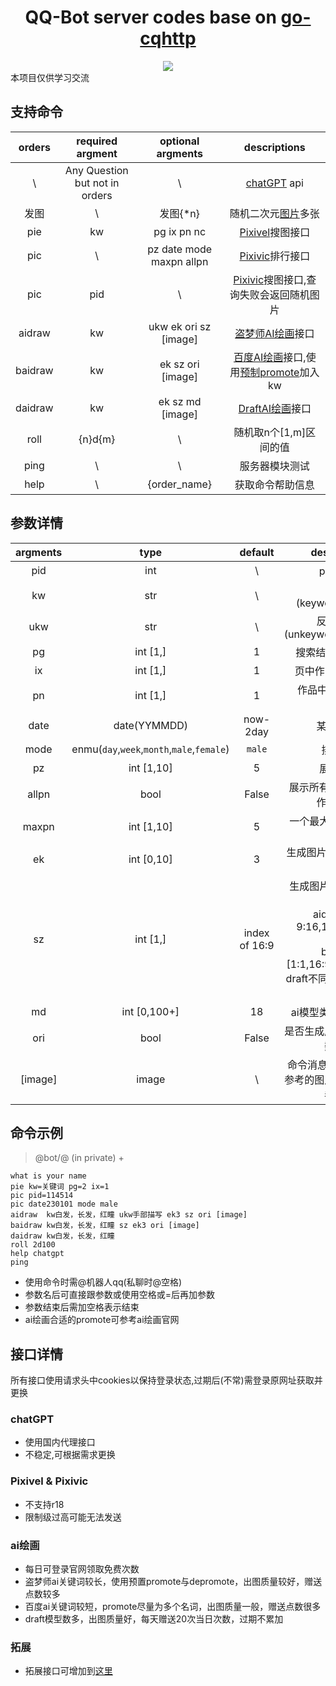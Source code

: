 <div align="center">
  <h1>QQ-Bot server codes base on <a href="https://github.com/Mrs4s/go-cqhttp">go-cqhttp</a> </h1>
  <img src="https://img.shields.io/badge/Release-Ver1.0.0-blue.svg">
</div>
本项目仅供学习交流<br>

## 支持命令

orders     | required argment | optional argments | descriptions
:-----:    |:-----:           |:-----:            |:-----:
\          |Any Question but not in orders       |\                  |[chatGPT](https://chat.openai.com/) api
发图        |\                |发图{*n}                |随机二次元[图片](https://api.yimian.xyz/img)多张
pie|kw|pg ix pn nc|[Pixivel](https://pixivel.moe/)搜图接口
pic|\ |pz date mode maxpn allpn |  [Pixivic](https://pixivic.com/)排行接口
pic|pid|\ |  [Pixivic](https://pixivic.com/)搜图接口,查询失败会返回随机图片
aidraw|kw |ukw ek ori sz [image] | [盗梦师AI绘画](https://printidea.art/)接口
baidraw|kw |ek sz ori [image] | [百度AI绘画](https://yige.baidu.com/)接口,使用[预制promote](https://github.com/Astesias/go-cqhttp-code/blob/master/extend_api/aidraw.py#L72)加入kw
daidraw|kw |ek sz md [image] | [DraftAI绘画](https://draft.art/)接口
roll| {n}d{m} | \ | 随机取n个[1,m]区间的值
ping | \ | \ | 服务器模块测试
help | \ | {order_name} | 获取命令帮助信息 

## 参数详情
argments     | type | default | descriptions
:-----:    |:-----:           |:-----:            |:-----:
pid|int|\ |p站图片id
kw|str|\ |关键词(keyword\|promote)
ukw|str|\ |反向关键词(unkeyword\|depromote)
pg| int [1,] | 1 |搜索结果页(page)序
ix| int [1,] | 1 |页中作品序号(index)
pn| int [1,] | 1 |作品中图片序号(pic num)
date| date(YYMMDD) | now-2day |某日排行榜
mode| enmu(`day`,`week`,`month`,`male`,`female`)|`male` |排行依据
pz | int [1,10] | 5 | 展示top n
allpn | bool | False | 展示所有pn,默认只展示作品第一张
maxpn | int [1,10] | 5 | 一个最大展示数量(绑定allpn)
ek| int [0,10] | 3 | 生成图片与给定图片相似度
sz| int [1,]| index of 16:9 | 生成图片大小(各接口互异)<br>aidraw:[1:1, 9:16,16:9,6:13,3:4 ,4:3]<br>baidraw:[1:1,16:9,9:16,3:2,4:3]<br>draft不同模型支持size不同
md | int [0,100+] | 18| ai模型类别,不断更新中 
ori| bool | False |是否生成原图品质(耗费点数增加)
[image]| image | \ | 命令消息中的用于ai绘画参考的图片(只需图片无需参数名)

## 命令示例
>@bot/@ (in private) +<br>
>>
    what is your name
    pie kw=关键词 pg=2 ix=1
    pic pid=114514
    pic date230101 mode male
    aidraw  kw白发，长发，红瞳 ukw手部描写 ek3 sz ori [image]
    baidraw kw白发，长发，红瞳 sz ek3 ori [image]
    daidraw kw白发，长发，红瞳
    roll 2d100
    help chatgpt
    ping
    
* 使用命令时需@机器人qq(私聊时@空格)
* 参数名后可直接跟参数或使用空格或=后再加参数
* 参数结束后需加空格表示结束
* ai绘画合适的promote可参考ai绘画官网

## 接口详情
所有接口使用请求头中cookies以保持登录状态,过期后(不常)需登录原网址获取并更换
### chatGPT
* 使用国内代理接口
* 不稳定,可根据需求更换
### Pixivel & Pixivic
* 不支持r18
* 限制级过高可能无法发送
### ai绘画
* 每日可登录官网领取免费次数
* 盗梦师ai关键词较长，使用预置promote与depromote，出图质量较好，赠送点数较多
* 百度ai关键词较短，promote尽量为多个名词，出图质量一般，赠送点数很多
* draft模型数多，出图质量好，每天赠送20次当日次数，过期不累加
### 拓展
* 拓展接口可增加到[这里](https://github.com/Astesias/go-cqhttp-code/edit/master/msg_filter.py#L80)


